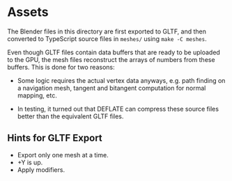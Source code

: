 # Assets

The Blender files in this directory are first exported to GLTF,
and then converted to TypeScript source files in `meshes/`
using `make -C meshes`.

Even though GLTF files contain data buffers that are ready to be uploaded to the GPU,
the mesh files reconstruct the arrays of numbers from these buffers.
This is done for two reasons:

- Some logic requires the actual vertex data anyways, e.g.
path finding on a navigation mesh,
tangent and bitangent computation for normal mapping, etc.

- In testing, it turned out that DEFLATE can compress these source files better than the equivalent GLTF files.

## Hints for GLTF Export

- Export only one mesh at a time.
- +Y is up.
- Apply modifiers.

